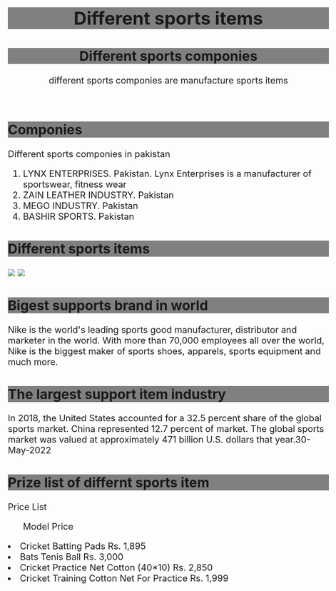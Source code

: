 <!DOC TYPE html >
<head>
	<title>sports item</title>

</head>
<body style="font-size: 20px"font colour:black >
	<header>
	<h1 style="background-color: gray">Different sports items </h1>
	<h2 style="background-color: gray" > Different sports componies </h2>
	<p>different sports componies are manufacture sports items </p></header>
	<h2 style="background-color: gray">Componies</h2>
	<p>Different sports componies in pakistan</p>
	<ol><li>LYNX ENTERPRISES. Pakistan. Lynx Enterprises is a manufacturer of sportswear, fitness wear</li>
    <li>ZAIN LEATHER INDUSTRY. Pakistan</li>
    <li>MEGO INDUSTRY. Pakistan</li>
    <li>BASHIR SPORTS. Pakistan</li>
    </ol>
    <h2 style="background-color: gray">Different sports items</h2>
    <img src="C:\Users\dell\Documents\sports.jpg">
    <img src="C:\Users\dell\Documents\s2.jpg">
    <h2 style="background-color: gray">Bigest supports brand in world</h2>
    <p>Nike is the world's leading sports good manufacturer, distributor and marketer in the world. With more than 70,000 employees all over the world, Nike is the biggest maker of sports shoes, apparels, sports equipment and much more.
</p>
<h2 style="background-color: gray">The largest support item industry</h2>
<p>In 2018, the United States accounted for a 32.5 percent share of the global sports market. China represented 12.7 percent of market. The global sports market was valued at approximately 471 billion U.S. dollars that year.30-May-2022
</p>
<h2 style="background-color: gray">Prize list of differnt sports item</h2>
<p>Price List</p>
<ol>Model	Price</ol>
<li>Cricket Batting Pads	Rs. 1,895</li>
<li>Bats Tenis Ball	Rs. 3,000</li>
<li>Cricket Practice Net Cotton (40*10)	Rs. 2,850</li>
<li>Cricket Training Cotton Net For Practice	Rs. 1,999</li></body>
